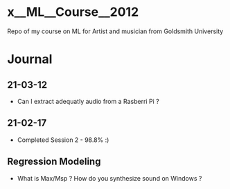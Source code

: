 # x__ML__Course__2012
Repo of my course on ML for Artist and musician from Goldsmith University

# Journal

## 21-03-12

* Can I extract adequatly audio from a Rasberri Pi ?



## 21-02-17

* Completed Session 2 - 98.8% :)


## Regression Modeling

* What is Max/Msp ? How do you synthesize sound on Windows ?

